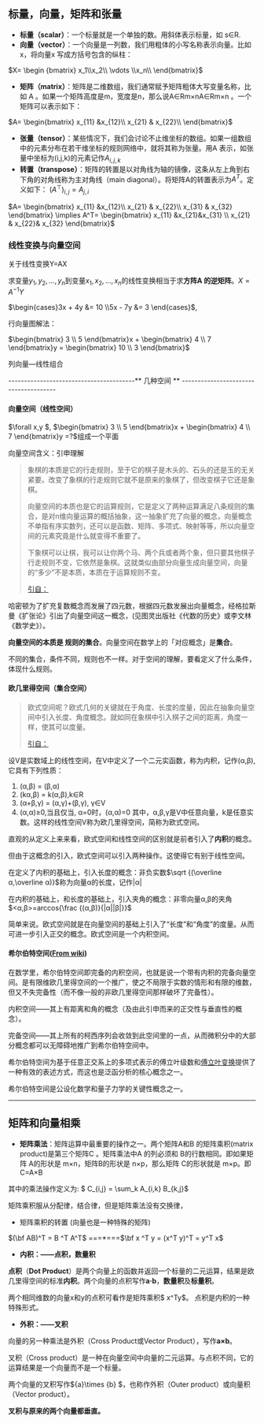 ## **标量，向量，矩阵和张量**

- **标量（scalar）**：一个标量就是一个单独的数。用斜体表示标量，如 s∈R.
- **向量（vector）**：一个向量是一列数，我们用粗体的小写名称表示向量。比如 x，将向量x 写成方括号包含的纵柱： 

$X=  \begin {bmatrix} x_1\\x_2\\ \vdots \\x_n\\ \end{bmatrix}$

- **矩阵（matrix）**：矩阵是二维数组，我们通常赋予矩阵粗体大写变量名称，比如 A 。如果一个矩阵高度是m，宽度是n，那么说A∈Rm×nA∈Rm×n 。一个矩阵可以表示如下：

$A= \begin{bmatrix} x_{11} &x_{12}\\ x_{21} & x_{22}\\  \end{bmatrix}$

- **张量（tensor）**：某些情况下，我们会讨论不止维坐标的数组。如果一组数组中的元素分布在若干维坐标的规则网络中，就将其称为张量。用A 表示，如张量中坐标为(i,j,k)的元素记作$A_{i,j,k}$
- **转置（transpose）**：矩阵的转置是以对角线为轴的镜像，这条从左上角到右下角的对角线称为主对角线（main diagonal）。将矩阵A的转置表示为$A^T$。定义如下： $(A^⊤)_{i,j}=A_{j,i}$

$A= \begin{bmatrix} x_{11} &x_{12}\\ x_{21} & x_{22}\\ x_{31} & x_{32} \end{bmatrix} \implies  A^T= \begin{bmatrix} x_{11} &x_{21}&x_{31} \\ x_{21} & x_{22}& x_{32} \end{bmatrix}$

### 线性变换与向量空间

关于线性变换Y=AX

求变量$y_1,y_2,…,y_n$到变量$x_1,x_2,…,x_n$的线性变换相当于求**方阵A 的逆矩阵**。$X=A^{-1}Y$

$\begin{cases}3x + 4y  &= 10 \\5x - 7y  &= 3 \end{cases}$, 

行向量图解法：

$\begin{bmatrix} 3 \\ 5 \end{bmatrix}x + \begin{bmatrix} 4 \\ 7 \end{bmatrix}y = \begin{bmatrix} 10 \\ 3 \end{bmatrix}$

列向量—线性组合

----------------------------------------** 几种空间 ** --------------------------------------

#### 向量空间（线性空间）

$\forall x,y $, $\begin{bmatrix} 3 \\ 5 \end{bmatrix}x + \begin{bmatrix} 4 \\ 7 \end{bmatrix}y =?$组成一个平面

向量空间含义：引申理解

> 象棋的本质是它的行走规则，至于它的棋子是木头的、石头的还是玉的无关紧要。改变了象棋的行走规则它就不是原来的象棋了，但改变棋子它还是象棋。
>
> 向量空间的本质也是它的运算规则，它是定义了两种运算满足八条规则的集合，是对n维向量运算的概括抽象，这一抽象扩充了向量的概念，向量概念不单指有序实数列，还可以是函数、矩阵、多项式、映射等等，所以向量空间的元素究竟是什么就变得不重要了。
>
> 下象棋可以让棋，我可以让你两个马、两个兵或者两个象，但只要其他棋子行走规则不变，它依然是象棋。这就类似由部分向量生成向量空间，向量的“多少”不是本质，本质在于运算规则不变。
>
> [引自：](https://www.zhihu.com/question/21833200/answer/37140675)

哈密顿为了扩充复数概念而发展了四元数，根据四元数发展出向量概念，经格拉斯曼《扩张论》引出了向量空间这一概念，(见图灵出版社《代数的历史》或李文林《数学史》）。

**向量空间的本质是 规则的集合**。向量空间在数学上的「对应概念」是**集合**。

不同的集合，条件不同，规则也不一样。对于空间的理解，要看定义了什么条件，体现什么规则。

#### 欧几里得空间（集合空间）

> 欧式空间呢？欧式几何的关键就在于角度、长度的度量，因此在抽象向量空间中引入长度、角度概念。就如同在象棋中引入棋子之间的距离，角度一样，使其可以度量。
>
> [引自：](https://www.zhihu.com/question/21833200/answer/37140675)

设V是实数域上的线性空间，在V中定义了一个二元实函数，称为内积，记作(α,β),它具有下列性质： 
1) (α,β) = (β,α) 
2) (kα,β) = k(α,β),k∈R 
3) (α+β,γ) = (α,γ)+(β,γ), γ∈V 
4) (α,α)≥0,当且仅当, α=0时，(α,α)=0 
其中，α,β,γ是V中任意向量，k是任意实数。这样的线性空间V称为欧几里得空间，简称为欧式空间。

直观的从定义上来来看，欧式空间和线性空间的区别就是前者引入了**内积**的概念。

但由于这概念的引入，欧式空间可以引入两种操作。这使得它有别于线性空间。

在定义了内积的基础上，引入长度的概念：非负实数$\sqrt {(\overline α,\overline α)}$称为向量α的长度，记作|α|

在内积的基础上，和长度的基础上，引入夹角的概念：非零向量α,β的夹角$<α,β>=arccos{\frac {(α,β)}{|α||β|}}$

简单来说。欧式空间就是在向量空间的基础上引入了“长度”和“角度”的度量。从而可进一步引入正交的概念。欧式空间是一个内积空间。

#### 希尔伯特空间([From wiki](https://zh.wikipedia.org/wiki/%E5%B8%8C%E5%B0%94%E4%BC%AF%E7%89%B9%E7%A9%BA%E9%97%B4))

在数学里，希尔伯特空间即完备的内积空间，也就是说一个带有内积的完备向量空间。是有限维欧几里得空间的一个推广，使之不局限于实数的情形和有限的维数，但又不失完备性（而不像一般的非欧几里得空间那样破坏了完备性）。

内积空间——其上有距离和角的概念（及由此引申而来的正交性与垂直性的概念）。

完备空间——其上所有的柯西序列会收敛到此空间里的一点，从而微积分中的大部分概念都可以无障碍地推广到希尔伯特空间中。

希尔伯特空间为基于任意正交系上的多项式表示的傅立叶级数和[傅立叶变换](https://zh.wikipedia.org/wiki/%E5%82%85%E7%AB%8B%E5%8F%B6%E5%8F%98%E6%8D%A2)提供了一种有效的表述方式，而这也是泛函分析的核心概念之一。

希尔伯特空间是公设化数学和量子力学的关键性概念之一。

------

## **矩阵和向量相乘**

- **矩阵乘法**：矩阵运算中最重要的操作之一。两个矩阵A和B 的矩阵乘积(matrix product)是第三个矩阵C 。矩阵乘法中A 的列必须和 B的行数相同。即如果矩阵 A的形状是 m×n，矩阵B的形状是 n×p，那么矩阵 C的形状就是 m×p。即 C=A×B

其中的乘法操作定义为:  $ C_{i,j} = \sum_k A_{i,k} B_{k,j}$

矩阵乘积服从分配律，结合律，但是矩阵乘法没有交换律，

- 矩阵乘积的转置 (向量也是一种特殊的矩阵) 

$(\bf AB)^T = B ^T A^T$  ===*===$\bf x ^T y = (x^T y)^T = y^T x$

- **内积：——点积，数量积**

**点积**（**Dot Product**）是两个向量上的函数并返回一个标量的二元运算，结果是欧几里得空间的标准**内积**。两个向量的点积写作**a·b**，**数量积**及**标量积**。

两个相同维数的向量x和y的点积可看作是矩阵乘积$ x^Ty$。 点积是内积的一种特殊形式。

- **外积：——叉积**

向量的另一种乘法是外积（Cross Product或Vector Product），写作**a×b**。

叉积（Cross product）是一种在向量空间中向量的二元运算。与点积不同，它的运算结果是一个向量而不是一个标量。

两个向量的叉积写作${a}\times {b} $，也称作外积（Outer product）或向量积（Vector product）。

**叉积与原来的两个向量都垂直。**
